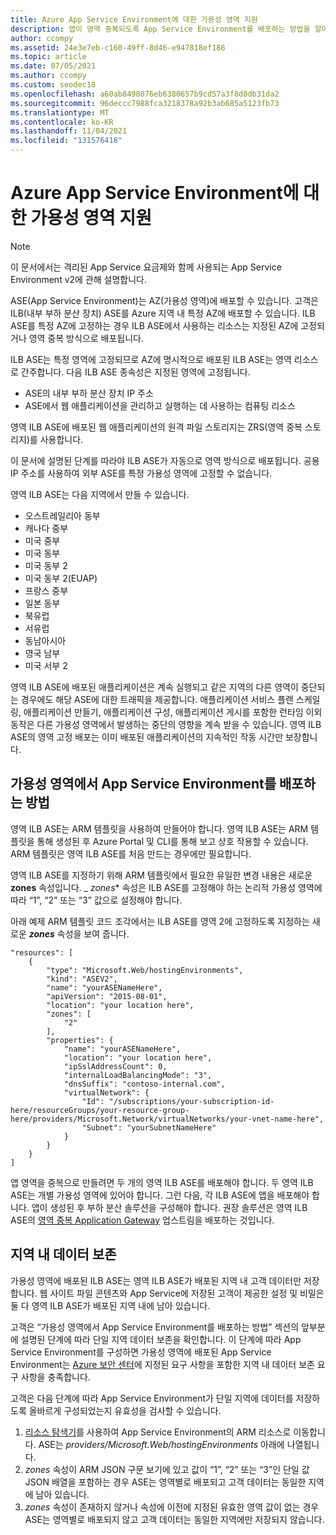 ```yaml
---
title: Azure App Service Environment에 대한 가용성 영역 지원
description: 앱이 영역 중복되도록 App Service Environment를 배포하는 방법을 알아봅니다.
author: ccompy
ms.assetid: 24e3e7eb-c160-49ff-8d46-e947818ef186
ms.topic: article
ms.date: 07/05/2021
ms.author: ccompy
ms.custom: seodec18
ms.openlocfilehash: a60ab8498076eb6380657b9cd57a3f8d0db31da2
ms.sourcegitcommit: 96deccc7988fca3218378a92b3ab685a5123fb73
ms.translationtype: MT
ms.contentlocale: ko-KR
ms.lasthandoff: 11/04/2021
ms.locfileid: "131576418"
---
```

# <a name="availability-zone-support-for-app-service-environments"></a>Azure App Service Environment에 대한 가용성 영역 지원

> [!NOTE]
> 이 문서에서는 격리된 App Service 요금제와 함께 사용되는 App Service Environment v2에 관해 설명합니다.
> 

ASE(App Service Environment)는 AZ(가용성 영역)에 배포할 수 있습니다.  고객은 ILB(내부 부하 분산 장치) ASE를 Azure 지역 내 특정 AZ에 배포할 수 있습니다. ILB ASE를 특정 AZ에 고정하는 경우 ILB ASE에서 사용하는 리소스는 지정된 AZ에 고정되거나 영역 중복 방식으로 배포됩니다.  

ILB ASE는 특정 영역에 고정되므로 AZ에 명시적으로 배포된 ILB ASE는 영역 리소스로 간주합니다. 다음 ILB ASE 종속성은 지정된 영역에 고정됩니다.

- ASE의 내부 부하 분산 장치 IP 주소
- ASE에서 웹 애플리케이션을 관리하고 실행하는 데 사용하는 컴퓨팅 리소스

영역 ILB ASE에 배포된 웹 애플리케이션의 원격 파일 스토리지는 ZRS(영역 중복 스토리지)를 사용합니다.

이 문서에 설명된 단계를 따라야 ILB ASE가 자동으로 영역 방식으로 배포됩니다. 공용 IP 주소를 사용하여 외부 ASE를 특정 가용성 영역에 고정할 수 없습니다. 

영역 ILB ASE는 다음 지역에서 만들 수 있습니다.

- 오스트레일리아 동부
- 캐나다 중부
- 미국 중부
- 미국 동부
- 미국 동부 2
- 미국 동부 2(EUAP)
- 프랑스 중부 
- 일본 동부
- 북유럽
- 서유럽
- 동남아시아
- 영국 남부
- 미국 서부 2

영역 ILB ASE에 배포된 애플리케이션은 계속 실행되고 같은 지역의 다른 영역이 중단되는 경우에도 해당 ASE에 대한 트래픽을 제공합니다.  애플리케이션 서비스 플랜 스케일링, 애플리케이션 만들기, 애플리케이션 구성, 애플리케이션 게시를 포함한 런타임 이외 동작은 다른 가용성 영역에서 발생하는 중단의 영향을 계속 받을 수 있습니다. 영역 ILB ASE의 영역 고정 배포는 이미 배포된 애플리케이션의 지속적인 작동 시간만 보장합니다.

## <a name="how-to-deploy-an-app-service-environment-in-an-availability-zone"></a>가용성 영역에서 App Service Environment를 배포하는 방법 ##

영역 ILB ASE는 ARM 템플릿을 사용하여 만들어야 합니다. 영역 ILB ASE는 ARM 템플릿을 통해 생성된 후 Azure Portal 및 CLI를 통해 보고 상호 작용할 수 있습니다.  ARM 템플릿은 영역 ILB ASE를 처음 만드는 경우에만 필요합니다.

영역 ILB ASE를 지정하기 위해 ARM 템플릿에서 필요한 유일한 변경 내용은 새로운 **zones** 속성입니다. _ *_zones_** 속성은 ILB ASE를 고정해야 하는 논리적 가용성 영역에 따라 “1”, “2” 또는 “3” 값으로 설정해야 합니다.

아래 예제 ARM 템플릿 코드 조각에서는 ILB ASE를 영역 2에 고정하도록 지정하는 새로운 ***zones*** 속성을 보여 줍니다.

```
"resources": [
    {
        "type": "Microsoft.Web/hostingEnvironments",
        "kind": "ASEV2",
        "name": "yourASENameHere",
        "apiVersion": "2015-08-01",
        "location": "your location here",
        "zones": [
            "2"
        ],
        "properties": {
            "name": "yourASENameHere",
            "location": "your location here",
            "ipSslAddressCount": 0,
            "internalLoadBalancingMode": "3",
            "dnsSuffix": "contoso-internal.com",
            "virtualNetwork": {
                "Id": "/subscriptions/your-subscription-id-here/resourceGroups/your-resource-group-here/providers/Microsoft.Network/virtualNetworks/your-vnet-name-here",
                "Subnet": "yourSubnetNameHere"
            }
        }
    }
]
```

앱 영역을 중복으로 만들려면 두 개의 영역 ILB ASE를 배포해야 합니다. 두 영역 ILB ASE는 개별 가용성 영역에 있어야 합니다. 그런 다음, 각 ILB ASE에 앱을 배포해야 합니다. 앱이 생성된 후 부하 분산 솔루션을 구성해야 합니다. 권장 솔루션은 영역 ILB ASE의 [영역 중복 Application Gateway](../../application-gateway/application-gateway-autoscaling-zone-redundant.md) 업스트림을 배포하는 것입니다. 

## <a name="in-region-data-residency"></a>지역 내 데이터 보존 ##

가용성 영역에 배포된 ILB ASE는 영역 ILB ASE가 배포된 지역 내 고객 데이터만 저장합니다. 웹 사이트 파일 콘텐츠와 App Service에 저장된 고객이 제공한 설정 및 비밀은 둘 다 영역 ILB ASE가 배포된 지역 내에 남아 있습니다.

고객은 “가용성 영역에서 App Service Environment를 배포하는 방법” 섹션의 앞부분에 설명된 단계에 따라 단일 지역 데이터 보존을 확인합니다. 이 단계에 따라 App Service Environment를 구성하면 가용성 영역에 배포된 App Service Environment는 [Azure 보안 센터](https://azuredatacentermap.azurewebsites.net/)에 지정된 요구 사항을 포함한 지역 내 데이터 보존 요구 사항을 충족합니다.

고객은 다음 단계에 따라 App Service Environment가 단일 지역에 데이터를 저장하도록 올바르게 구성되었는지 유효성을 검사할 수 있습니다. 

1. [리소스 탐색기](https://resources.azure.com)를 사용하여 App Service Environment의 ARM 리소스로 이동합니다.  ASE는 *providers/Microsoft.Web/hostingEnvironments* 아래에 나열됩니다.
2. *zones* 속성이 ARM JSON 구문 보기에 있고 값이 “1”, “2” 또는 “3”인 단일 값 JSON 배열을 포함하는 경우 ASE는 영역별로 배포되고 고객 데이터는 동일한 지역에 남아 있습니다.
2. *zones* 속성이 존재하지 않거나 속성에 이전에 지정된 유효한 영역 값이 없는 경우 ASE는 영역별로 배포되지 않고 고객 데이터는 동일한 지역에만 저장되지 않습니다.
